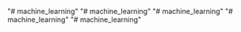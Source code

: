 "# machine_learning" 
"# machine_learning" 
"# machine_learning" 
"# machine_learning" 
"# machine_learning" 
